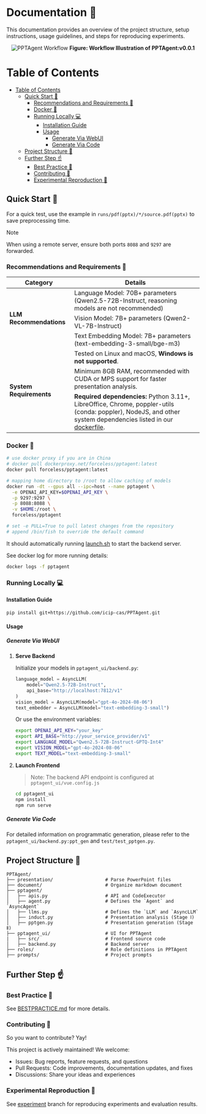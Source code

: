 # Documentation 📝

This documentation provides an overview of the project structure, setup instructions, usage guidelines, and steps for reproducing experiments.

<p align="center">
  <img src="resource/PPTAgent-workflow.jpg" alt="PPTAgent Workflow">
  <b>Figure: Workflow Illustration of PPTAgent:v0.0.1</b>
</p>

Table of Contents
=================
- [Table of Contents](#table-of-contents)
  - [Quick Start 🚀](#quick-start-)
    - [Recommendations and Requirements 🔬](#recommendations-and-requirements-)
    - [Docker 🐳](#docker-)
    - [Running Locally 💻](#running-locally-)
      - [Installation Guide](#installation-guide)
      - [Usage](#usage)
        - [Generate Via WebUI](#generate-via-webui)
        - [Generate Via Code](#generate-via-code)
  - [Project Structure 📂](#project-structure-)
  - [Further Step ☝️](#further-step-️)
    - [Best Practice 💪](#best-practice-)
    - [Contributing 💛](#contributing-)
    - [Experimental Reproduction 🧪](#experimental-reproduction-)

## Quick Start 🚀

For a quick test, use the example in `runs/pdf(pptx)/*/source.pdf(pptx)` to save preprocessing time.

> [!NOTE]
> When using a remote server, ensure both ports `8088` and `9297` are forwarded.

### Recommendations and Requirements 🔬

<table>
  <thead>
    <tr>
      <th>Category</th>
      <th>Details</th>
    </tr>
  </thead>
  <tbody>
    <tr>
      <td rowspan="3"><b>LLM Recommendations</b></td>
      <td>Language Model: 70B+ parameters (Qwen2.5-72B-Instruct, reasoning models are not recommended)</td>
    </tr>
    <tr>
      <td>Vision Model: 7B+ parameters (Qwen2-VL-7B-Instruct)</td>
    </tr>
    <tr>
      <td>Text Embedding Model: 7B+ parameters (text-embedding-3-small/bge-m3)</td>
    </tr>
    <tr>
      <td rowspan="3"><b>System Requirements</b></td>
      <td>Tested on Linux and macOS, <b>Windows is not supported</b>.</td>
    </tr>
    <tr>
      <td>Minimum 8GB RAM, recommended with CUDA or MPS support for faster presentation analysis.</td>
    </tr>
    <tr>
      <td><b>Required dependencies:</b> Python 3.11+, LibreOffice, Chrome, poppler-utils (conda: poppler), NodeJS, and other system dependencies listed in our <a href="https://github.com/icip-cas/PPTAgent/blob/docker/pptagent.dockerfile">dockerfile</a>.</td>
    </tr>
  </tbody>
</table>

### Docker 🐳

```bash
# use docker proxy if you are in China
# docker pull dockerproxy.net/forceless/pptagent:latest
docker pull forceless/pptagent:latest

# mapping home directory to /root to allow caching of models
docker run -dt --gpus all --ipc=host --name pptagent \
  -e OPENAI_API_KEY=$OPENAI_API_KEY \
  -p 9297:9297 \
  -p 8088:8088 \
  -v $HOME:/root \
  forceless/pptagent

# set -e PULL=True to pull latest changes from the repository
# append /bin/fish to override the default command
```

It should automatically running [launch.sh](docker/launch.sh) to start the backend server.

See docker log for more running details:
```bash
docker logs -f pptagent
```

### Running Locally 💻

#### Installation Guide

```bash
pip install git+https://github.com/icip-cas/PPTAgent.git
```

#### Usage

##### Generate Via WebUI

1. **Serve Backend**

   Initialize your models in `pptagent_ui/backend.py`:
   ```python
   language_model = AsyncLLM(
       model="Qwen2.5-72B-Instruct",
       api_base="http://localhost:7812/v1"
   )
   vision_model = AsyncLLM(model="gpt-4o-2024-08-06")
   text_embedder = AsyncLLM(model="text-embedding-3-small")
   ```
   Or use the environment variables:

   ```bash
   export OPENAI_API_KEY="your_key"
   export API_BASE="http://your_service_provider/v1"
   export LANGUAGE_MODEL="Qwen2.5-72B-Instruct-GPTQ-Int4"
   export VISION_MODEL="gpt-4o-2024-08-06"
   export TEXT_MODEL="text-embedding-3-small"
   ```

2. **Launch Frontend**

   > Note: The backend API endpoint is configured at `pptagent_ui/vue.config.js`

   ```bash
   cd pptagent_ui
   npm install
   npm run serve
   ```

##### Generate Via Code

For detailed information on programmatic generation, please refer to the `pptagent_ui/backend.py:ppt_gen` and `test/test_pptgen.py`.

## Project Structure 📂

```
PPTAgent/
├── presentation/                   # Parse PowerPoint files
├── document/                       # Organize markdown document
├── pptagent/
│   ├── apis.py                     # API and CodeExecutor
│   ├── agent.py                    # Defines the `Agent` and `AsyncAgent`
│   ├── llms.py                     # Defines the `LLM` and `AsyncLLM`
│   ├── induct.py                   # Presentation analysis (Stage Ⅰ)
│   ├── pptgen.py                   # Presentation generation (Stage Ⅱ)
├── pptagent_ui/                    # UI for PPTAgent
|   ├── src/                        # Frontend source code
│   ├── backend.py                  # Backend server
├── roles/                          # Role definitions in PPTAgent
├── prompts/                        # Project prompts
```

## Further Step ☝️

### Best Practice 💪

See [BESTPRACTICE.md](BESTPRACTICE.md) for more details.

### Contributing 💛

So you want to contribute? Yay!

This project is actively maintained! We welcome:
- Issues: Bug reports, feature requests, and questions
- Pull Requests: Code improvements, documentation updates, and fixes
- Discussions: Share your ideas and experiences

### Experimental Reproduction 🧪

See [experiment](https://github.com/icip-cas/PPTAgent/tree/experiment) branch for reproducing experiments and evaluation results.
